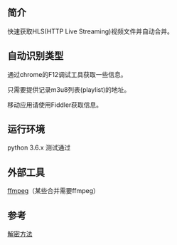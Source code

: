 ## 简介

快速获取HLS(HTTP Live Streaming)视频文件并自动合并。

## 自动识别类型

通过chrome的F12调试工具获取一些信息。  

只需要提供记录m3u8列表(playlist)的地址。  

移动应用请使用Fiddler获取信息。

## 运行环境

python 3.6.x 测试通过

## 外部工具
[ffmpeg](http://ffmpeg.org/download.html)（某些合并需要ffmpeg）

## 参考
[解密方法](https://www.tuicool.com/articles/eiIZrm6)
